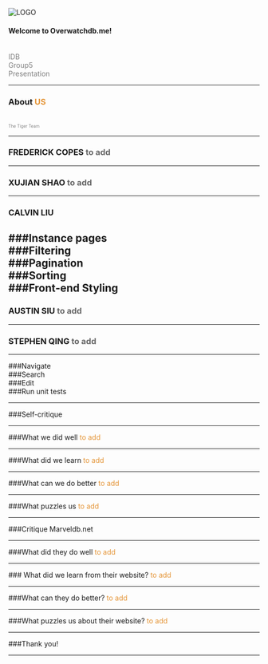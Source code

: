 ![LOGO](https://raw.githubusercontent.com/XS2929/idb/master/static/gitpitch_pic/logo.png)

#### Welcome to Overwatchdb.me!
<br>
<span style="color:gray">IDB</span>
<br>
<span style="color:gray">Group5</span>
<br>
<span style="color:gray">Presentation</span>

---

### About <span style="color: #e49436; text-transform: none">US</span>
<br>
<span style="color:gray; font-size:0.6em;">The Tiger Team</span>

---
### FREDERICK COPES <span style="color: #666666"> to add</span>

---
### XUJIAN SHAO <span style="color: #666666"> to add</span>

---
### CALVIN LIU <span style="color: #666666"></span>
###Instance pages
<br>
###Filtering 
<br>
###Pagination 
<br>
###Sorting 
<br>
###Front-end Styling
---

### AUSTIN SIU <span style="color: #666666">to add</span>

---

### STEPHEN QING <span style="color: #666666"> to add</span>

---
###Navigate
<br>
###Search
<br>
###Edit
<br>
###Run unit tests

---
###Self-critique

---
###<span style="color: #">What we did well</span>
<span style="color: #e49436">to add</span>

---
###<span style="color: #">What did we learn</span>
<span style="color: #e49436">to add</span>

---
###<span style="color: #">What can we do better</span>
<span style="color: #e49436">to add</span>

---
###<span style="color: #">What puzzles us</span>
<span style="color: #e49436">to add</span>

---

###Critique Marveldb.net

---
###<span style="color: #">What did they do well</span>
<span style="color: #e49436">to add</span>

---
###<span style="color: #"> What did we learn from their website?
<span style="color: #e49436">to add</span>

---
###<span style="color: #">What can they do better?</span>
<span style="color: #e49436">to add</span>

---
###<span style="color: #">What puzzles us about their website?</span></span>
<span style="color: #e49436">to add</span>

---

###Thank you!

---
